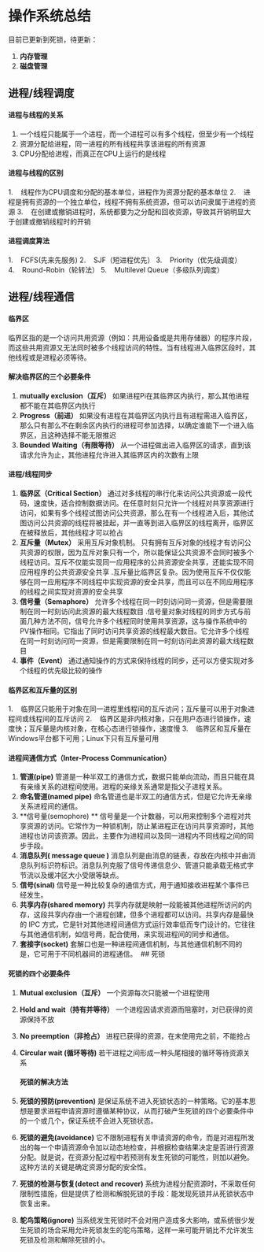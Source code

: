 # 操作系统总结

目前已更新到死锁，待更新：

1. **内存管理**
2. **磁盘管理**

## 进程/线程调度

#### 进程与线程的关系
1. 一个线程只能属于一个进程，而一个进程可以有多个线程，但至少有一个线程
2. 资源分配给进程，同一进程的所有线程共享该进程的所有资源
3. CPU分配给进程，而真正在CPU上运行的是线程

#### 进程与线程的区别
1.    线程作为CPU调度和分配的基本单位，进程作为资源分配的基本单位
2.    进程是拥有资源的一个独立单位，线程不拥有系统资源，但可以访问隶属于进程的资源
3.    在创建或撤销进程时，系统都要为之分配和回收资源，导致其开销明显大于创建或撤销线程时的开销

#### 进程调度算法
1.    FCFS(先来先服务)
2.    SJF（短进程优先）
3.    Priority（优先级调度）
4.    Round-Robin（轮转法）
5.    Multilevel Queue（多级队列调度）


## 进程/线程通信
#### 临界区
临界区指的是一个访问共用资源（例如：共用设备或是共用存储器）的程序片段，而这些共用资源又无法同时被多个线程访问的特性。当有线程进入临界区段时，其他线程或是进程必须等待。
#### 解决临界区的三个必要条件
1. **mutually exclusion（互斥）**
   如果进程Pi在其临界区内执行，那么其他进程都不能在其临界区内执行
2. **Progress（前进）**
   如果没有进程在其临界区内执行且有进程需进入临界区，那么只有那么不在剩余区内执行的进程可参加选择，以确定谁能下一个进入临界区，且这种选择不能无限推迟
3. **Bounded Waiting（有限等待）**
   从一个进程做出进入临界区的请求，直到该请求允许为止，其他进程允许进入其临界区内的次数有上限
#### 进程/线程同步
1. **临界区（Critical Section）**
   通过对多线程的串行化来访问公共资源或一段代码，速度快，适合控制数据访问。在任意时刻只允许一个线程对共享资源进行访问，如果有多个线程试图访问公共资源，那么在有一个线程进入后，其他试图访问公共资源的线程将被挂起，并一直等到进入临界区的线程离开，临界区在被释放后，其他线程才可以抢占
2. **互斥量（Mutex）**
   采用互斥对象机制。 只有拥有互斥对象的线程才有访问公共资源的权限，因为互斥对象只有一个，所以能保证公共资源不会同时被多个线程访问。互斥不仅能实现同一应用程序的公共资源安全共享，还能实现不同应用程序的公共资源安全共享 .互斥量比临界区复杂。因为使用互斥不仅仅能够在同一应用程序不同线程中实现资源的安全共享，而且可以在不同应用程序的线程之间实现对资源的安全共享
3. **信号量（Semaphore）**
   允许多个线程在同一时刻访问同一资源，但是需要限制在同一时刻访问此资源的最大线程数目 .信号量对象对线程的同步方式与前面几种方法不同，信号允许多个线程同时使用共享资源，这与操作系统中的PV操作相同。它指出了同时访问共享资源的线程最大数目。它允许多个线程在同一时刻访问同一资源，但是需要限制在同一时刻访问此资源的最大线程数目
4. **事件（Event）**
   通过通知操作的方式来保持线程的同步，还可以方便实现对多个线程的优先级比较的操作
#### 临界区和互斥量的区别
1.    临界区只能用于对象在同一进程里线程间的互斥访问；互斥量可以用于对象进程间或线程间的互斥访问
2.    临界区是非内核对象，只在用户态进行锁操作，速度快；互斥量是内核对象，在核心态进行锁操作，速度慢
3.    临界区和互斥量在Windows平台都下可用；Linux下只有互斥量可用
#### 进程间通信方式（Inter-Process Communication）

1. **管道(pipe)**
   管道是一种半双工的通信方式，数据只能单向流动，而且只能在具有亲缘关系的进程间使用。进程的亲缘关系通常是指父子进程关系。
2. **命名管道(named pipe)**
   命名管道也是半双工的通信方式，但是它允许无亲缘关系进程间的通信。
3. **信号量(semophore) **
   信号量是一个计数器，可以用来控制多个进程对共享资源的访问。它常作为一种锁机制，防止某进程正在访问共享资源时，其他进程也访问该资源。因此，主要作为进程间以及同一进程内不同线程之间的同步手段。
4. **消息队列( message queue )**
   消息队列是由消息的链表，存放在内核中并由消息队列标识符标识。消息队列克服了信号传递信息少、管道只能承载无格式字节流以及缓冲区大小受限等缺点。
5. **信号(sinal)**
   信号是一种比较复杂的通信方式，用于通知接收进程某个事件已经发生。
6. **共享内存(shared memory)**
   共享内存就是映射一段能被其他进程所访问的内存，这段共享内存由一个进程创建，但多个进程都可以访问。共享内存是最快的 IPC 方式，它是针对其他进程间通信方式运行效率低而专门设计的。它往往与其他通信机制，如信号两，配合使用，来实现进程间的同步和通信。
7. **套接字(socket)**
   套解口也是一种进程间通信机制，与其他通信机制不同的是，它可用于不同机器间的进程通信。
 ## 死锁
#### **死锁的四个必要条件**

1. **Mutual exclusion（互斥）**
   一个资源每次只能被一个进程使用
2. **Hold and wait（持有并等待）**
   一个进程因请求资源而阻塞时，对已获得的资源保持不放
3. **No preemption（非抢占）**
   进程已获得的资源，在末使用完之前，不能抢占
4. **Circular wait (循环等待)**
   若干进程之间形成一种头尾相接的循环等待资源关系

   #### **死锁的解决方法**
5. **死锁的预防(prevention)**
   是保证系统不进入死锁状态的一种策略。它的基本思想是要求进程申请资源时遵循某种协议，从而打破产生死锁的四个必要条件中的一个或几个，保证系统不会进入死锁状态。
6. **死锁的避免(avoidance)**
   它不限制进程有关申请资源的命令，而是对进程所发出的每一个申请资源命令加以动态地检查，并根据检查结果决定是否进行资源分配。就是说，在资源分配过程中若预测有发生死锁的可能性，则加以避免。这种方法的关键是确定资源分配的安全性。
7. **死锁的检测与恢复(detect and recover)**
   系统为进程分配资源时，不采取任何限制性措施，但是提供了检测和解脱死锁的手段：能发现死锁并从死锁状态中恢复出来。
8. **鸵鸟策略(ignore)**
   当系统发生死锁时不会对用户造成多大影响，或系统很少发生死锁的场合采用允许死锁发生的鸵鸟策略，这样一来可能开销比不允许发生死锁及检测和解除死锁的小。